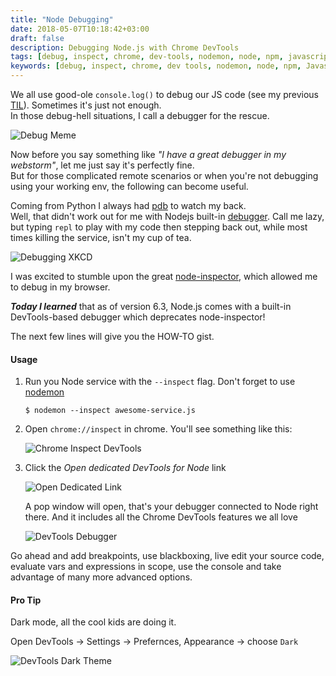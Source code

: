 ```yaml
---
title: "Node Debugging"
date: 2018-05-07T10:18:42+03:00
draft: false
description: Debugging Node.js with Chrome DevTools
tags: [debug, inspect, chrome, dev-tools, nodemon, node, npm, javascript, nodejs, development, open-source]
keywords: [debug, inspect, chrome, dev tools, nodemon, node, npm, Javascript, nodejs, development, open source]
---
```

We all use good-ole `console.log()` to debug our JS code (see my previous [TIL](https://danielkorn.io/post/console-log/)). Sometimes it's just not enough.    
In those debug-hell situations, I call a debugger for the rescue.

![Debug Meme](/images/debug-meme.jpg)

Now before you say something like _"I have a great debugger in my webstorm"_, let me just
say it's perfectly fine.    
But for those complicated remote scenarios or when you're not
debugging using your working env, the following can become useful.

Coming from Python I always had [pdb](https://docs.python.org/3.4/library/pdb.html) to watch my
back.    
Well, that didn't work out for me with Nodejs built-in [debugger](https://nodejs.org/api/debugger.html). Call me lazy, but typing `repl` to play with my code then stepping back out, while most times killing the service, isn't my cup of tea.

![Debugging XKCD](/images/debugging-xkcd.png)

I was excited to stumble upon the great [node-inspector](https://www.npmjs.com/package/node-inspector),
which allowed me to debug in my browser.

**_Today I learned_** that as of version 6.3, Node.js comes with a built-in DevTools-based debugger which deprecates node-inspector!

The next few lines will give you the HOW-TO gist.

#### Usage

1. Run you Node service with the `--inspect` flag. Don't forget to use [nodemon](https://danielkorn.io/post/nodemon/)

    ```shell
    $ nodemon --inspect awesome-service.js
    ```

2. Open `chrome://inspect` in chrome. You'll see something like this:

    ![Chrome Inspect DevTools](/images/chrome_inspect.png)

3. Click the _Open dedicated DevTools for Node_ link

    ![Open Dedicated Link](/images/open_dedicated.png)

    A pop window will open, that's your debugger connected to Node right there.
    And it includes all the Chrome DevTools features we all love

    ![DevTools Debugger](/images/devtools_debugger.png)

Go ahead and add breakpoints, use blackboxing, live edit your source code, evaluate vars and
expressions in scope, use the console and take advantage of many more advanced options.

#### Pro Tip

Dark mode, all the cool kids are doing it.

Open DevTools -> Settings -> Prefernces, Appearance -> choose `Dark`

![DevTools Dark Theme](/images/devtools_dark_theme.png)


